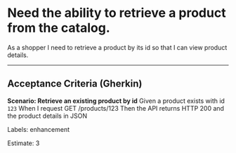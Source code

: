 # Need the ability to retrieve a product from the catalog.

As a shopper I need to retrieve a product by its id so that I can view product details.

---

## Acceptance Criteria (Gherkin)

**Scenario: Retrieve an existing product by id**
Given a product exists with id `123`
When I request GET /products/123
Then the API returns HTTP 200 and the product details in JSON

Labels: enhancement

Estimate: 3
